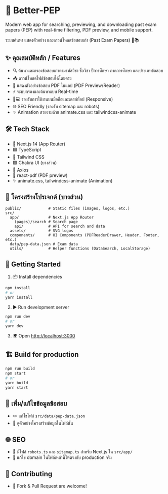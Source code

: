 
# 🚀 Better-PEP

Modern web app for searching, previewing, and downloading past exam papers (PEP) with real-time filtering, PDF preview, and mobile support.

ระบบค้นหา แสดงตัวอย่าง และดาวน์โหลดข้อสอบเก่า (Past Exam Papers) 🏫📚


## ✨ คุณสมบัติหลัก / Features
- 🔍 ค้นหาและกรองข้อสอบเก่าตามรหัสวิชา ชื่อวิชา ปีการศึกษา ภาคการศึกษา และประเภทข้อสอบ
- 📥 ดาวน์โหลดไฟล์ข้อสอบได้โดยตรง
- 📄 แสดงตัวอย่างข้อสอบ PDF ในแอป (PDF Preview/Reader)
- ⚡ ระบบกรองและค้นหาแบบ Real-time
- 📱💻 รองรับการใช้งานบนมือถือและเดสก์ท็อป (Responsive)
- 🌐 SEO Friendly (รองรับ sitemap และ robots)
- ✨ Animation สวยงามด้วย animate.css และ tailwindcss-animate


## 🛠️ Tech Stack
- 🧭 Next.js 14 (App Router)
- 🟦 TypeScript
- 🎨 Tailwind CSS
- 🟪 Chakra UI (บางส่วน)
- 🔗 Axios
- 📄 react-pdf (PDF preview)
- ✨ animate.css, tailwindcss-animate (Animation)


## 📁 โครงสร้างโปรเจกต์ (บางส่วน)
```
public/            # Static files (images, logos, etc.)
src/
  app/             # Next.js App Router
    (pages)/search # Search page
    api/           # API for search and data
  assets/          # SVG logos
  components/      # UI Components (PDFReaderDrawer, Header, Footer, etc.)
  data/pep-data.json # Exam data
  utils/           # Helper functions (DataSearch, LocalStorage)
```


## 🏁 Getting Started
1. 📦 Install dependencies
  ```bash
  npm install
  # or
  yarn install
  ```
2. ▶️ Run development server
  ```bash
  npm run dev
  # or
  yarn dev
  ```
3. 🌍 Open [http://localhost:3000](http://localhost:3000)


## 🏗️ Build for production
```bash
npm run build
npm start
# or
yarn build
yarn start
```


## 📝 เพิ่ม/แก้ไขข้อมูลข้อสอบ
- ✏️ แก้ไขไฟล์ `src/data/pep-data.json`
- 📄 ดูตัวอย่างโครงสร้างข้อมูลในไฟล์นั้น


## 🌐 SEO
- 🤖 มีไฟล์ `robots.ts` และ `sitemap.ts` สำหรับ Next.js ใน `src/app/`
- 📝 แก้ไข domain ในไฟล์เหล่านี้ให้ตรงกับ production จริง


## 🤝 Contributing
- 🍴 Fork & Pull Request are welcome!